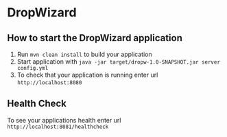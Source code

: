 # DropWizard

How to start the DropWizard application
---

1. Run `mvn clean install` to build your application
1. Start application with `java -jar target/dropw-1.0-SNAPSHOT.jar server config.yml`
1. To check that your application is running enter url `http://localhost:8080`

Health Check
---

To see your applications health enter url `http://localhost:8081/healthcheck`
